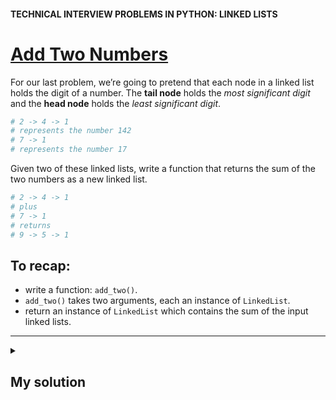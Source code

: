 #### TECHNICAL INTERVIEW PROBLEMS IN PYTHON: LINKED LISTS

# [Add Two Numbers](https://www.codecademy.com/courses/technical-interview-practice-python/lessons/tip-python-linked-lists/exercises/tip-python-ll-add)

For our last problem, we’re going to pretend that each node in a linked list holds the digit of a number. 
The **tail node** holds the *most significant digit* and the **head node** holds the *least significant digit*.
```python
# 2 -> 4 -> 1
# represents the number 142
# 7 -> 1
# represents the number 17
```
Given two of these linked lists, write a function that returns the sum of the two numbers as a new linked list.
```python
# 2 -> 4 -> 1
# plus
# 7 -> 1
# returns
# 9 -> 5 -> 1
```

## To recap:
* write a function: `add_two()`.
* `add_two()` takes two arguments, each an instance of `LinkedList`.
* return an instance of `LinkedList` which contains the sum of the input linked lists.

<hr />
<details title="Click me to show...">
<summary>
 
## My solution

</summary>
<p>
     
```python
def add_two(linked_list_a, linked_list_b):
    current_a = linked_list_a.head
    current_b = linked_list_b.head
    result_val = 0
    linked_list_result = LinkedList()
    tail = None

    while current_a or current_b:
        
        # add current values to the result value:
        if current_a:
            result_val += current_a.val
            current_a = current_a.next
        if current_b:
            result_val += current_b.val
            current_b = current_b.next
        
        # add current result value to the tail of linked list result:
        current_node_value = result_val % 10
        if not tail:
            linked_list_result.add(current_node_value)
            tail = linked_list_result.head
        else:
            tail.next = Node(current_node_value)
            tail = tail.next
        # reset result value with remainder:
        result_val = result_val // 10
  
    return linked_list_result
```

</p>
</details>
